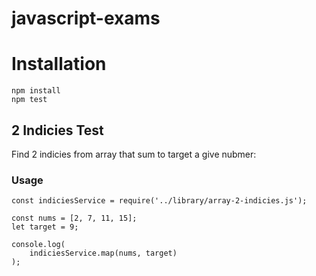# javascript-exams

# Installation
```
npm install
npm test
```

## 2 Indicies Test

Find 2 indicies from array that sum to target a give nubmer:

### Usage

```
const indiciesService = require('../library/array-2-indicies.js');

const nums = [2, 7, 11, 15];
let target = 9;

console.log(
    indiciesService.map(nums, target)
);
```
